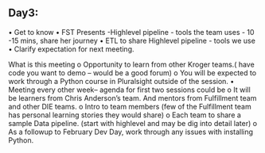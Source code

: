 ## Day3:
•	Get to know 
•	FST Presents -Highlevel pipeline - tools the team uses - 10 -15 mins, share her journey 
•	ETL to share Highlevel pipeline - tools we use 
•	Clarify expectation for next meeting.

What is this meeting
o	Opportunity to learn from other Kroger teams.( have code you want to demo – would be a good forum) 
o	You will be expected to work through a Python course in Pluralsight outside of the session. 
•	Meeting every other week– agenda for first two sessions could be 
o	It will be learners from Chris Anderson’s team. And mentors from Fulfillment team and other DIE teams.
o	Intro to team members (few of the Fulfillment team has personal learning stories they would share)
o	Each team to share a sample Data pipeline. (start with highlevel and may be dig into detail later) 
o	As a followup  to February Dev Day, work through any issues with installing Python.
